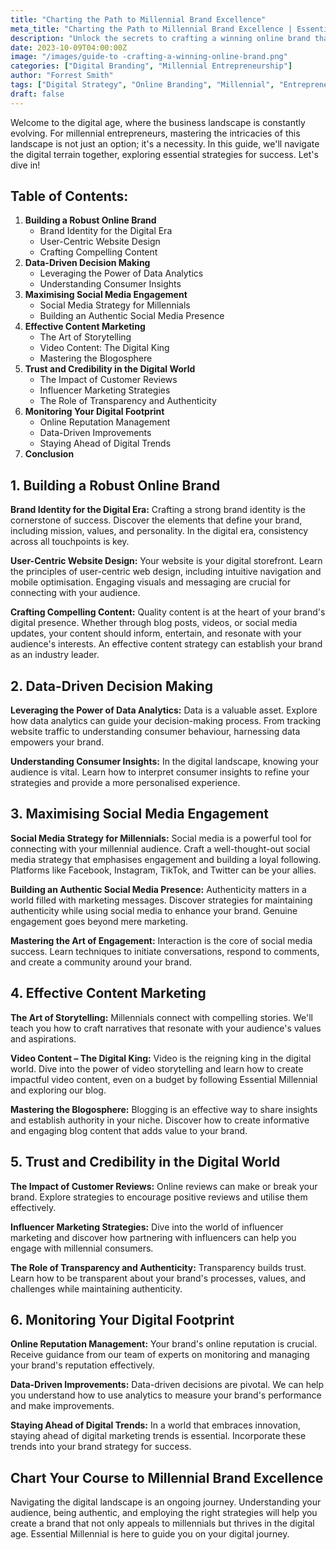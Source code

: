 ```yaml
---
title: "Charting the Path to Millennial Brand Excellence"
meta_title: "Charting the Path to Millennial Brand Excellence | Essential Millennial"
description: "Unlock the secrets to crafting a winning online brand that resonates with millennial consumers. Discover tips on authenticity, user-friendly design, social media strategy, and more. Essential Millennial is your partner in the journey of digital branding success."
date: 2023-10-09T04:00:00Z
image: "/images/guide-to -crafting-a-winning-online-brand.png"
categories: ["Digital Branding", "Millennial Entrepreneurship"]
author: "Forrest Smith"
tags: ["Digital Strategy", "Online Branding", "Millennial", "Entrepreneurs", "Triumph", "Data Analytics", "Engagement", "Content Marketing", "Brand Authenticity", "Innovation"]
draft: false
---
```


Welcome to the digital age, where the business landscape is constantly evolving. For millennial entrepreneurs, mastering the intricacies of this landscape is not just an option; it's a necessity. In this guide, we'll navigate the digital terrain together, exploring essential strategies for success. Let's dive in!

## Table of Contents:

1. **Building a Robust Online Brand**
    - Brand Identity for the Digital Era
    - User-Centric Website Design
    - Crafting Compelling Content
2. **Data-Driven Decision Making**
    - Leveraging the Power of Data Analytics
    - Understanding Consumer Insights
3. **Maximising Social Media Engagement**
    - Social Media Strategy for Millennials
    - Building an Authentic Social Media Presence
4. **Effective Content Marketing**
    - The Art of Storytelling
    - Video Content: The Digital King
    - Mastering the Blogosphere
5. **Trust and Credibility in the Digital World**
    - The Impact of Customer Reviews
    - Influencer Marketing Strategies
    - The Role of Transparency and Authenticity
6. **Monitoring Your Digital Footprint**
    - Online Reputation Management
    - Data-Driven Improvements
    - Staying Ahead of Digital Trends
7. **Conclusion**

## **1. Building a Robust Online Brand**

**Brand Identity for the Digital Era:** Crafting a strong brand identity is the cornerstone of success. Discover the elements that define your brand, including mission, values, and personality. In the digital era, consistency across all touchpoints is key.

**User-Centric Website Design:** Your website is your digital storefront. Learn the principles of user-centric web design, including intuitive navigation and mobile optimisation. Engaging visuals and messaging are crucial for connecting with your audience.

**Crafting Compelling Content:** Quality content is at the heart of your brand's digital presence. Whether through blog posts, videos, or social media updates, your content should inform, entertain, and resonate with your audience's interests. An effective content strategy can establish your brand as an industry leader.

## **2. Data-Driven Decision Making**

**Leveraging the Power of Data Analytics:** Data is a valuable asset. Explore how data analytics can guide your decision-making process. From tracking website traffic to understanding consumer behaviour, harnessing data empowers your brand.

**Understanding Consumer Insights:** In the digital landscape, knowing your audience is vital. Learn how to interpret consumer insights to refine your strategies and provide a more personalised experience.

## **3. Maximising Social Media Engagement**

**Social Media Strategy for Millennials:** Social media is a powerful tool for connecting with your millennial audience. Craft a well-thought-out social media strategy that emphasises engagement and building a loyal following. Platforms like Facebook, Instagram, TikTok, and Twitter can be your allies.

**Building an Authentic Social Media Presence:** Authenticity matters in a world filled with marketing messages. Discover strategies for maintaining authenticity while using social media to enhance your brand. Genuine engagement goes beyond mere marketing.

**Mastering the Art of Engagement:** Interaction is the core of social media success. Learn techniques to initiate conversations, respond to comments, and create a community around your brand.

## **4. Effective Content Marketing**

**The Art of Storytelling:** Millennials connect with compelling stories. We'll teach you how to craft narratives that resonate with your audience's values and aspirations.

**Video Content – The Digital King:** Video is the reigning king in the digital world. Dive into the power of video storytelling and learn how to create impactful video content, even on a budget by following Essential Millennial and exploring our blog.

**Mastering the Blogosphere:** Blogging is an effective way to share insights and establish authority in your niche. Discover how to create informative and engaging blog content that adds value to your brand.

## **5. Trust and Credibility in the Digital World**

**The Impact of Customer Reviews:** Online reviews can make or break your brand. Explore strategies to encourage positive reviews and utilise them effectively.

**Influencer Marketing Strategies:** Dive into the world of influencer marketing and discover how partnering with influencers can help you engage with millennial consumers.

**The Role of Transparency and Authenticity:** Transparency builds trust. Learn how to be transparent about your brand's processes, values, and challenges while maintaining authenticity.

## **6. Monitoring Your Digital Footprint**

**Online Reputation Management:** Your brand's online reputation is crucial. Receive guidance from our team of experts on monitoring and managing your brand's reputation effectively.

**Data-Driven Improvements:** Data-driven decisions are pivotal. We can help you understand how to use analytics to measure your brand's performance and make improvements.

**Staying Ahead of Digital Trends:** In a world that embraces innovation, staying ahead of digital marketing trends is essential. Incorporate these trends into your brand strategy for success.

## Chart Your Course to Millennial Brand Excellence

Navigating the digital landscape is an ongoing journey. Understanding your audience, being authentic, and employing the right strategies will help you create a brand that not only appeals to millennials but thrives in the digital age. Essential Millennial is here to guide you on your digital journey.